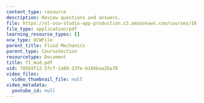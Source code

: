 ```yaml
---
content_type: resource
description: Review questions and answers.
file: https://ol-ocw-studio-app-production.s3.amazonaws.com/courses/16-01-unified-engineering-i-ii-iii-iv-fall-2005-spring-2006/705b9f125fcf1a8833feb1b6baa2ba78_f1_mud.pdf
file_type: application/pdf
learning_resource_types: []
ocw_type: OCWFile
parent_title: Fluid Mechanics
parent_type: CourseSection
resourcetype: Document
title: f1_mud.pdf
uid: 705b9f12-5fcf-1a88-33fe-b1b6baa2ba78
video_files:
  video_thumbnail_file: null
video_metadata:
  youtube_id: null
---
```

